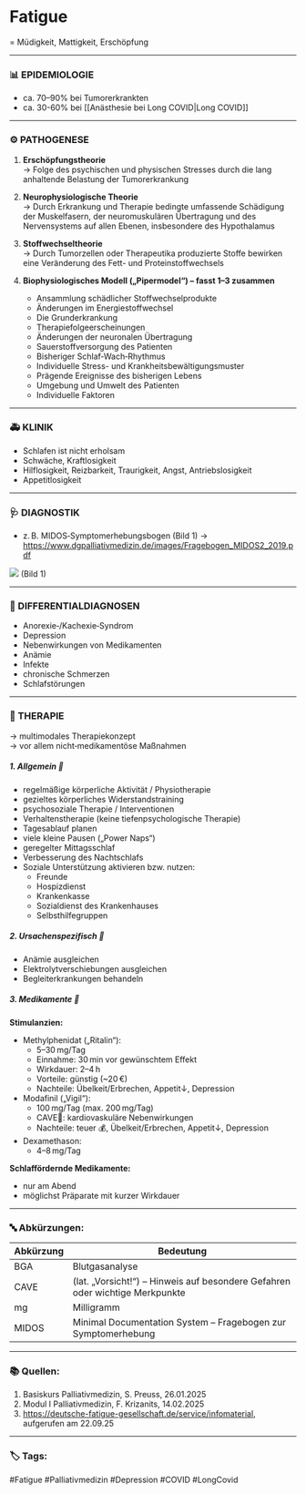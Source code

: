 # Fatigue
= Müdigkeit, Mattigkeit, Erschöpfung

---
### 📊 EPIDEMIOLOGIE
- ca. 70–90% bei Tumorerkrankten
- ca. 30-60% bei [[Anästhesie bei Long COVID|Long COVID]]

---
### ⚙️ PATHOGENESE 

1. **Erschöpfungstheorie**  
   → Folge des psychischen und physischen Stresses durch die lang anhaltende Belastung der Tumorerkrankung

2. **Neurophysiologische Theorie**  
   → Durch Erkrankung und Therapie bedingte umfassende Schädigung der Muskelfasern, der neuromuskulären Übertragung und des Nervensystems auf allen Ebenen, insbesondere des Hypothalamus

3. **Stoffwechseltheorie**  
   → Durch Tumorzellen oder Therapeutika produzierte Stoffe bewirken eine Veränderung des Fett- und Proteinstoffwechsels

4. **Biophysiologisches Modell („Pipermodel“) – fasst 1–3 zusammen**  
   - Ansammlung schädlicher Stoffwechselprodukte  
   - Änderungen im Energiestoffwechsel  
   - Die Grunderkrankung  
   - Therapiefolgeerscheinungen  
   - Änderungen der neuronalen Übertragung  
   - Sauerstoffversorgung des Patienten  
   - Bisheriger Schlaf‑Wach‑Rhythmus  
   - Individuelle Stress- und Krankheitsbewältigungsmuster  
   - Prägende Ereignisse des bisherigen Lebens  
   - Umgebung und Umwelt des Patienten  
   - Individuelle Faktoren  

---
### 🚑 KLINIK 
- Schlafen ist nicht erholsam  
- Schwäche, Kraftlosigkeit  
- Hilflosigkeit, Reizbarkeit, Traurigkeit, Angst, Antriebslosigkeit  
- Appetitlosigkeit  

---
### 🩺 DIAGNOSTIK 
- z. B. MIDOS‑Symptomerhebungsbogen (Bild 1)
	→ https://www.dgpalliativmedizin.de/images/Fragebogen_MIDOS2_2019.pdf

![](MIDOS.jpeg)
(Bild 1)

---
### 🔀 DIFFERENTIALDIAGNOSEN
- Anorexie‑/Kachexie‑Syndrom  
- Depression  
- Nebenwirkungen von Medikamenten  
- Anämie  
- Infekte  
- chronische Schmerzen  
- Schlafstörungen  

---
### 🏥 THERAPIE 
→ multimodales Therapiekonzept  
→ vor allem nicht‑medikamentöse Maßnahmen

##### 1. Allgemein 💬
- regelmäßige körperliche Aktivität / Physiotherapie  
- gezieltes körperliches Widerstandstraining  
- psychosoziale Therapie / Interventionen  
- Verhaltenstherapie (keine tiefenpsychologische Therapie)  
- Tagesablauf planen  
- viele kleine Pausen („Power Naps“)  
- geregelter Mittagsschlaf  
- Verbesserung des Nachtschlafs  
- Soziale Unterstützung aktivieren bzw. nutzen:  
	- Freunde  
	- Hospizdienst  
	- Krankenkasse  
	- Sozialdienst des Krankenhauses  
	- Selbsthilfegruppen  

##### 2. Ursachenspezifisch 🎯 
- Anämie ausgleichen  
- Elektrolytverschiebungen ausgleichen  
- Begleiterkrankungen behandeln  

##### 3. Medikamente 💊
**Stimulanzien:**  
- Methylphenidat („Ritalin“): 
	- 5–30 mg/Tag  
	- Einnahme: 30 min vor gewünschtem Effekt  
	- Wirkdauer: 2–4 h  
	- Vorteile: günstig (~20 €)  
	- Nachteile: Übelkeit/Erbrechen, Appetit↓, Depression  
- Modafinil („Vigil“): 
	- 100 mg/Tag (max. 200 mg/Tag)  
	- CAVE🚨: kardiovaskuläre Nebenwirkungen  
	- Nachteile: teuer 💰, Übelkeit/Erbrechen, Appetit↓, Depression  
- Dexamethason: 
	- 4–8 mg/Tag  

**Schlaffördernde Medikamente:**  
- nur am Abend  
- möglichst Präparate mit kurzer Wirkdauer  

---
### 🔤 Abkürzungen:

| Abkürzung | Bedeutung                                                                    |
| --------- | ---------------------------------------------------------------------------- |
| BGA       | Blutgasanalyse                                                               |
| CAVE      | (lat. „Vorsicht!“) – Hinweis auf besondere Gefahren oder wichtige Merkpunkte |
| mg        | Milligramm                                                                   |
| MIDOS     | Minimal Documentation System – Fragebogen zur Symptomerhebung                |

---
### 📚 Quellen: 
1. Basiskurs Palliativmedizin, S. Preuss, 26.01.2025  
2. Modul I Palliativmedizin, F. Krizanits, 14.02.2025
3. https://deutsche-fatigue-gesellschaft.de/service/infomaterial, aufgerufen am 22.09.25

---
### 🏷️ Tags:
#Fatigue #Palliativmedizin #Depression #COVID #LongCovid 
